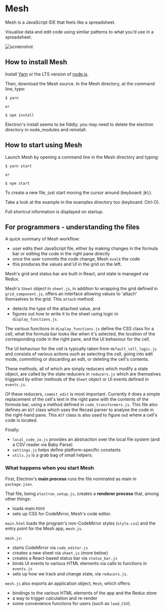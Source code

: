 # Mesh

Mesh is a JavaScript IDE that feels like a spreadsheet. 

Visualise data and edit code using similar patterns to what you'd use in a spreadsheet.

![screenshot](https://cloud.githubusercontent.com/assets/777010/24078505/9693f64e-0cc3-11e7-8b2e-0433483569ec.png)

## How to install Mesh

Install [Yarn](https://yarnpkg.com/en/docs/install) or the LTS version of [node.js](https://nodejs.org/en/download/).

Then, download the Mesh source. In the Mesh directory, at the command line, type:

```
$ yarn

or

$ npm install
```

Electron's install seems to be fiddly; you may need to delete the electron directory in node_modules and reinstall.

## How to start using Mesh

Launch Mesh by opening a command line in the Mesh directory and typing:

```
$ yarn start

or

$ npm start
```

To create a new file, just start moving the cursor around (keyboard: jkl;).

Take a look at the example in the examples directory too (keyboard: Ctrl-O).

Full shortcut information is displayed on startup.

## For programmers - understanding the files

A quick summary of Mesh workflow:

- user edits their JavaScript file, either by making changes in the formula bar or editing the code in the right pane directly
- once the user commits the code change, Mesh `eval`s the code
- this produces the values and UI in the grid on the left.

Mesh's grid and status bar are built in React, and state is managed via Redux.

Mesh's `Sheet` object in `sheet.js`, in addition to wrapping the grid defined in `grid_component.js`, offers an interface allowing values to 'attach' themselves to the grid. This `attach` method:

- detects the type of the attached value, and 
- figures out how to write it to the sheet using logic in `display_functions.js`.

The various functions in `display_functions.js` define the CSS class for a cell, what the formula bar looks like when it's selected, the location of the corresponding code in the right pane, and the UI behaviour for the cell.

The UI behaviour for the cell is typically taken from `default_cell_logic.js` and consists of various actions such as selecting the cell, going into edit mode, committing or discarding an edit, or deleting the cell's contents. 

These methods, all of which are simply reducers which modify a state object, are called by the state reducers in `reducers.js` which are themselves triggered by either methods of the `Sheet` object or UI events defined in `events.js`.

Of these reducers, `commit_edit` is most important. Currently it does a simple replacement of the cell's text in the right pane with the contents of the formula bar, using a method defined in `code_transformers.js`. This file also defines an `AST` class which uses the Recast parser to analyse the code in the right-hand pane. This `AST` class is also used to figure out where a cell's code is located.

Finally:

- `local_code_io.js` provides an abstraction over the local file system (and a CSV reader via Baby Parse)
- `settings.js` helps define platform-specific constants
- `utils.js` is a grab bag of small helpers.

### What happens when you start Mesh

First, Electron's **main process** runs the file nominated as main in `package.json`.

That file, being `electron_setup.js`, creates a **renderer process** that, among other things:

- loads main.html
- sets up CSS for CodeMirror, Mesh's code editor.

`main.html` loads the program's non-CodeMirror styles (`style.css`) and the entry point for the Mesh app, `mesh.js`.

`mesh.js`:

- starts CodeMirror via `code_editor.js`
- creates a new sheet via `sheet.js` (more below)
- creates a React-based status bar via `status_bar.js`
- binds UI events to various HTML elements via calls to functions in `events.js`
- sets up how we track and change state, via `reducers.js`.

`mesh.js` also exports an application object, `Mesh`, which offers:

- bindings to the various HTML elements of the app and the Redux store
- a way to trigger calculation and re-render
- some convenience functions for users (such as `load_CSV`).